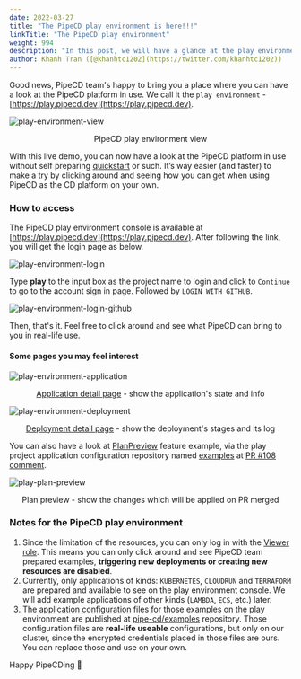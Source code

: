 ```yaml
---
date: 2022-03-27
title: "The PipeCD play environment is here!!!"
linkTitle: "The PipeCD play environment"
weight: 994
description: "In this post, we will have a glance at the play environment of PipeCD, how to access and what you can get from the environment."
author: Khanh Tran ([@khanhtc1202](https://twitter.com/khanhtc1202))
---
```


Good news, PipeCD team's happy to bring you a place where you can have a look at the PipeCD platform in use. We call it the `play environment` - [https://play.pipecd.dev](https://play.pipecd.dev).

![play-environment-view](/images/play-environment-overview.png)
<p style="text-align: center;">
PipeCD play environment view
</p>

With this live demo, you can now have a look at the PipeCD platform in use without self preparing [quickstart](/docs/quickstart/) or such. It’s way easier (and faster) to make a try by clicking around and seeing how you can get when using PipeCD as the CD platform on your own.

### How to access

The PipeCD play environment console is available at [https://play.pipecd.dev](https://play.pipecd.dev). After following the link, you will get the login page as below.

![play-environment-login](/images/play-environment-login.png)

Type __play__ to the input box as the project name to login and click to `Continue` to go to the account sign in page. Followed by `LOGIN WITH GITHUB`.

![play-environment-login-github](/images/play-environment-github-login.png)

Then, that's it. Feel free to click around and see what PipeCD can bring to you in real-life use.

#### Some pages you may feel interest

![play-environment-application](/images/play-environment-application.png)
<p style="text-align: center;">
<a href="https://play.pipecd.dev/applications/913a0bde-1f38-41e3-9f56-75910b8988a9?project=play" target="_blank">Application detail page</a> - show the application's state and info
</p>

![play-environment-deployment](/images/play-environment-deployment.png)
<p style="text-align: center;">
<a href="https://play.pipecd.dev/deployments/89c4a27a-a268-448a-bb94-bc994863b695?project=play" target="_blank">Deployment detail page</a> - show the deployment's stages and its log
</p>

You can also have a look at [PlanPreview](https://pipecd.dev/docs/user-guide/plan-preview/) feature example, via the play project application configuration repository named [examples](https://github.com/pipe-cd/examples) at [PR #108 comment](https://github.com/pipe-cd/examples/pull/108#issuecomment-1091098475).

![play-plan-preview](/images/play-plan-preview.png)
<p style="text-align: center;">
Plan preview - show the changes which will be applied on PR merged
</p>

### Notes for the PipeCD play environment

1. Since the limitation of the resources, you can only log in with the [Viewer role](/docs/operator-manual/control-plane/auth/#role-based-access-control-rbac). This means you can only click around and see PipeCD team prepared examples, __triggering new deployments or creating new resources are disabled__.
2. Currently, only applications of kinds: `KUBERNETES`, `CLOUDRUN` and `TERRAFORM` are prepared and available to see on the play environment console. We will add example applications of other kinds (`LAMBDA`, `ECS`, etc.) later.
3. The [application configuration](/docs/user-guide/adding-an-application/) files for those examples on the play environment are published at [pipe-cd/examples](https://github.com/pipe-cd/examples) repository. Those configuration files are __real-life useable__ configurations, but only on our cluster, since the encrypted credentials placed in those files are ours. You can replace those and use on your own.

Happy PipeCDing 👋
